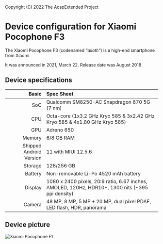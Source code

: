 Copyright (C) 2022 The AospExtended Project

Device configuration for Xiaomi Pocophone F3
=========================================

The Xiaomi Pocophone F3 (codenamed _"alioth"_) is a high-end smartphone from Xiaomi.

It was announced in 2021, March 22. Release date was August 2018.

## Device specifications

Basic   | Spec Sheet
-------:|:-------------------------
SoC     | Qualcomm SM8250-AC Snapdragon 870 5G (7 nm)
CPU     | Octa-core (1x3.2 GHz Kryo 585 & 3x2.42 GHz Kryo 585 & 4x1.80 GHz Kryo 585)
GPU     | Adreno 650
Memory  | 6/8 GB RAM
Shipped Android Version | 11 with MIUI 12.5.6
Storage | 128/256 GB
Battery | Non-removable Li-Po 4520 mAh battery
Display | 1080 x 2400 pixels, 20:9 ratio, 6.67 inches, AMOLED, 120Hz, HDR10+, 1300 nits (~395 ppi density)
Camera  | 48 MP, 8 MP, 5 MP + 20 MP, dual pixel PDAF, LED flash, HDR, panorama

## Device picture

![Xiaomi Pocophone F1](https://fdn2.gsmarena.com/vv/pics/xiaomi/xiaomi-poco-f3-1.jpg)
